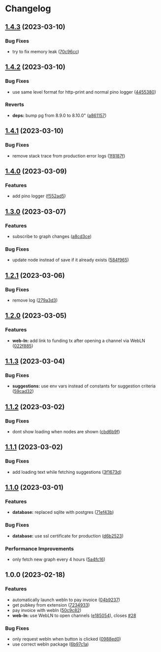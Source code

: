 # Changelog

## [1.4.3](https://github.com/channelninja/channel.ninja/compare/v1.4.2...v1.4.3) (2023-03-10)


### Bug Fixes

* try to fix memory leak ([70c96cc](https://github.com/channelninja/channel.ninja/commit/70c96cc91037093e0be8693192fce05f34195db5))

## [1.4.2](https://github.com/channelninja/channel.ninja/compare/v1.4.1...v1.4.2) (2023-03-10)


### Bug Fixes

* use same level format for http-print and normal pino logger ([4455380](https://github.com/channelninja/channel.ninja/commit/44553803d5325c1a4c817b38aa337b9cd0620b62))


### Reverts

* **deps:** bump pg from 8.9.0 to 8.10.0" ([a861157](https://github.com/channelninja/channel.ninja/commit/a86115782cac2fa06f5b9da3a5f37b515247892f))

## [1.4.1](https://github.com/channelninja/channel.ninja/compare/v1.4.0...v1.4.1) (2023-03-10)


### Bug Fixes

* remove stack trace from production error logs ([1f8187f](https://github.com/channelninja/channel.ninja/commit/1f8187f977d92196a2ba9148b1ef5ac2cafe0d4f))

## [1.4.0](https://github.com/channelninja/channel.ninja/compare/v1.3.0...v1.4.0) (2023-03-09)


### Features

* add pino logger ([f552ad5](https://github.com/channelninja/channel.ninja/commit/f552ad574104db5849c1eb11c351d7ac67e18ad9))

## [1.3.0](https://github.com/channelninja/channel.ninja/compare/v1.2.1...v1.3.0) (2023-03-07)


### Features

* subscribe to graph changes ([a8cd3ce](https://github.com/channelninja/channel.ninja/commit/a8cd3ce3c2c508fd80a642dd8e2df2eb19f08337))


### Bug Fixes

* update node instead of save if it already exists ([584f965](https://github.com/channelninja/channel.ninja/commit/584f9651847c2fbdfe3bc0b364351ed80f9a6350))

## [1.2.1](https://github.com/channelninja/channel.ninja/compare/v1.2.0...v1.2.1) (2023-03-06)


### Bug Fixes

* remove log ([279a3d3](https://github.com/channelninja/channel.ninja/commit/279a3d3b1b1483c8c6252cabafc090d56742814c))

## [1.2.0](https://github.com/channelninja/channel.ninja/compare/v1.1.3...v1.2.0) (2023-03-05)


### Features

* **web-ln:** add link to funding tx after opening a channel via WebLN ([022f885](https://github.com/channelninja/channel.ninja/commit/022f885b8688298a773c9d141456bcec3a9b552a))

## [1.1.3](https://github.com/channelninja/channel.ninja/compare/v1.1.2...v1.1.3) (2023-03-04)


### Bug Fixes

* **suggestions:** use env vars instead of constants for suggestion criteria ([59cad32](https://github.com/channelninja/channel.ninja/commit/59cad3233a50b7cfd318da219a383ae9b7826aa7))

## [1.1.2](https://github.com/channelninja/channel.ninja/compare/v1.1.1...v1.1.2) (2023-03-02)


### Bug Fixes

* dont show loading when nodes are shown ([cbd6b9f](https://github.com/channelninja/channel.ninja/commit/cbd6b9fe767e67bbb43d3ace9337ecc4acc57a4e))

## [1.1.1](https://github.com/channelninja/channel.ninja/compare/v1.1.0...v1.1.1) (2023-03-02)


### Bug Fixes

* add loading text while fetching suggestions ([3f1673d](https://github.com/channelninja/channel.ninja/commit/3f1673df39d52dc200b90a607bc2f162b238aff5))

## [1.1.0](https://github.com/channelninja/channel.ninja/compare/v1.0.0...v1.1.0) (2023-03-01)


### Features

* **database:** replaced sqlite with postgres ([71ef43b](https://github.com/channelninja/channel.ninja/commit/71ef43b8e1d2eb4952378b561ba3ad1bf78c58f8))


### Bug Fixes

* **database:** use ssl certificate for production ([d6b2523](https://github.com/channelninja/channel.ninja/commit/d6b2523a9715090e93ddc80114f5ef013f15b171))


### Performance Improvements

* only fetch new graph every 4 hours ([5a4fc16](https://github.com/channelninja/channel.ninja/commit/5a4fc1640419b270a3ff150f3f6b1ffd403f54a7))

## 1.0.0 (2023-02-18)


### Features

* automatically launch webln to pay invoice ([04b9237](https://github.com/channelninja/channel.ninja/commit/04b92376d8824fe167a0a34a8d89bdb6aa54ea74))
* get pubkey from extension ([7234933](https://github.com/channelninja/channel.ninja/commit/7234933171164a5441e4d74751aa4a5f52d9e124))
* pay invoice with webln ([50c9c82](https://github.com/channelninja/channel.ninja/commit/50c9c8256d4e65bb5899272b8aafc44f040c21c2))
* **web-ln:** use WebLN to open channels ([e185054](https://github.com/channelninja/channel.ninja/commit/e185054b3447045f32f1147d053776d0342d0dd2)), closes [#28](https://github.com/channelninja/channel.ninja/issues/28)


### Bug Fixes

* only request webln when button is clicked ([0988ed0](https://github.com/channelninja/channel.ninja/commit/0988ed02fb96757922f11f5b40ac3623a9e6a7c2))
* use correct webln package ([6b97c1a](https://github.com/channelninja/channel.ninja/commit/6b97c1abd0067f055fed36bdb522845acbc25533))
